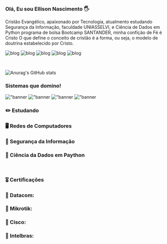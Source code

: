 

### Olá, Eu sou Ellison Nascimento 🖐️

Cristão Evangélico, apaixonado por Tecnologia, atualmento estudando Segurança da Informação, faculdade UNIASSELVI, e Ciência de Dados em Python programa de bolsa Bootcamp SANTANDER, minha confição de Fé é Cristo O que define o conceito de cristão é a forma, ou seja, o modelo de doutrina estabelecido por Cristo. 



![blog](https://img.shields.io/badge/Telegram-2CA5E0?style=for-the-badge&logo=telegram&logoColor=white)
![blog](https://img.shields.io/badge/Discord-7289DA?style=for-the-badge&logo=discord&logoColor=white)
![blog](https://img.shields.io/badge/Facebook-1877F2?style=for-the-badge&logo=facebook&logoColor=white)
![blog](https://img.shields.io/badge/Instagram-E4405F?style=for-the-badge&logo=instagram&logoColor=white)
![blog](https://img.shields.io/badge/LinkedIn-0077B5?style=for-the-badge&logo=linkedin&logoColor=white)

<div><br>

![Anurag's GitHub stats](https://github-readme-stats.vercel.app/api?username=Ellisomm&show_icons=true&bg_color=000000)


### Sistemas que domino!

!["banner](https://img.shields.io/badge/Linux-FCC624?style=for-the-badge&logo=linux&logoColor=black)
!["banner](https://img.shields.io/badge/Windows-0078D6?style=for-the-badge&logo=windows&logoColor=white)
!["banner](https://img.shields.io/badge/dev.to-0A0A0A?style=for-the-badge&logo=devdotto&logoColor=white)
!["banner](https://img.shields.io/badge/Python-14354C?style=for-the-badge&logo=python&logoColor=white)


### ✏️      Estudando


### 🖥️ Redes de Computadores

### 🔏 Segurança da Informação

### 🔬 Ciência da Dados em Paython

<div><br>

### 🎖️ Certificações

### 🧾 Datacom:

### 🧾 Mikrotik:

### 🧾 Cisco:

### 🧾 Intelbras:
